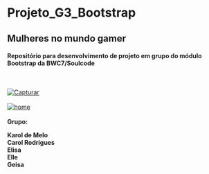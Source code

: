 <h1>Projeto_G3_Bootstrap</h1>
<h2>Mulheres no mundo gamer</h2>
<h4>Repositório para desenvolvimento de projeto em grupo do módulo Bootstrap da BWC7/Soulcode</h4><br>

<a href="https://ibb.co/Q6FL7Rf"><img src="https://i.ibb.co/brgTjZP/Capturar.png" alt="Capturar" border="0"></a>
<br>
<br>
<a href="https://ibb.co/ykgSCJv"><img src="https://i.ibb.co/09YtL34/home.png" alt="home" border="0"></a>
<br>
<br>
<strong>Grupo:<strong>

Karol de Melo<br>
Carol Rodrigues<br>
Elisa<br> 
Elle<br>
Geisa<br>


